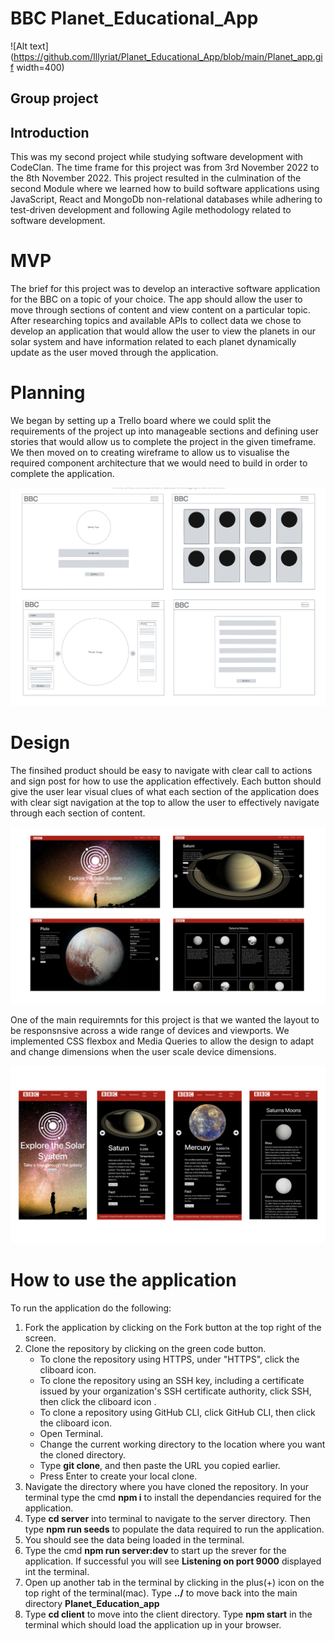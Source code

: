 # BBC Planet_Educational_App

![Alt text](https://github.com/Illyriat/Planet_Educational_App/blob/main/Planet_app.gif width=400)

## Group project

## Introduction

This was my second project while studying software development with CodeClan. The time frame for this project was from 3rd November 2022 to the 8th November 2022. This project resulted in the culmination of the second Module where we learned how to build software applications using JavaScript, React and MongoDb non-relational databases while adhering to test-driven development and following Agile methodology related to software development.

# MVP
The brief for this project was to develop an interactive software application for the BBC on a topic of your choice. The app should allow the user to move through sections of content and view content on a particular topic. After researching topics and available APIs to collect data we chose to develop an application that would allow the user to view the planets in our solar system and have information related to each planet dynamically update as the user moved through the application.

# Planning 
We began by setting up a Trello board where we could split the requirements of the project up into manageable sections and defining user stories that would allow us to complete the project in the given timeframe. We then moved on to creating wireframe to allow us to visualise the required component architecture that we would need to build in order to complete the application.

<img src="https://github.com/Illyriat/Planet_Educational_App/blob/main/Planet%20wireframes.png">

# Design
The finsihed product should be easy to navigate with clear call to actions and sign post for how to use the application effectively. Each button should give the user lear visual clues of what each section of the application does with clear sigt navigation at the top to allow the user to effectively navigate through each section of content.

<img src="https://github.com/Illyriat/Planet_Educational_App/blob/main/Planets_screenshots.jpg">

One of the main requiremnts for this project is that we wanted the layout to be responsnsive across a wide range of devices and viewports. We implemented CSS flexbox and Media Queries to allow the design to adapt and change dimensions when the user scale device dimensions.

<img src="https://github.com/Illyriat/Planet_Educational_App/blob/main/mobile_planets..jpg">

# How to use the application
To run the application do the following:
1. Fork the application by clicking on the Fork button at the top right of the screen.
2. Clone the repository by clicking on the green code button.
    * To clone the repository using HTTPS, under "HTTPS", click the cliboard icon.
    * To clone the repository using an SSH key, including a certificate issued by your organization's SSH certificate authority, click SSH, then click the cliboard icon .
    * To clone a repository using GitHub CLI, click GitHub CLI, then click the cliboard icon. 
    * Open Terminal.
    * Change the current working directory to the location where you want the cloned directory.
    * Type **git clone**, and then paste the URL you copied earlier.
    * Press Enter to create your local clone.
 3. Navigate the directory where you have cloned the repository. In your terminal type the cmd **npm i** to install the dependancies required for the application.
 4. Type **cd server** into terminal to navigate to the server directory. Then type **npm run seeds** to populate the data required to run the application.
 5. You should see the data being loaded in the terminal.
 6. Type the cmd **npm run server:dev** to start up the srever for the application. If successful you will see **Listening on port 9000** displayed int the terminal.
 7. Open up another tab in the terminal by clicking in the plus(+) icon on the top right of the terminal(mac). Type **../** to move back into the main directory **Planet_Education_app**
 8. Type **cd client** to move into the client directory. Type **npm start** in the terminal which should load the application up in your browser.
